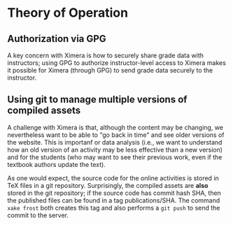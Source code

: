 # Theory of Operation

## Authorization via GPG

A key concern with Ximera is how to securely share grade data with
instructors; using GPG to authorize instructor-level access to Ximera
makes it possible for Ximera (through GPG) to send grade data securely
to the instructor.

## Using git to manage multiple versions of compiled assets

A challenge with Ximera is that, although the content may be changing,
we nevertheless want to be able to "go back in time" and see older
versions of the website.  This is importanf or data analysis (i.e., we
want to understand how an old version of an activity may be less
effective than a new version) and for the students (who may want to
see their previous work, even if the textbook authors update the
text).

As one would expect, the source code for the online activities is
stored in TeX files in a git repository.  Surprisingly, the compiled
assets are **also** stored in the git repository; if the source code
has commit hash SHA, then the published files can be found in a tag
publications/SHA.  The command `xake frost` both creates this tag and
also performs a `git push` to send the commit to the server.


